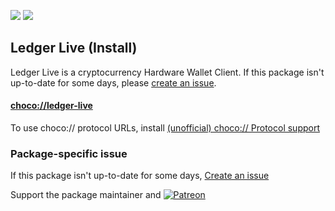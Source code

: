 [![](https://img.shields.io/chocolatey/v/ledger-live?color=green&label=ledger-live)](https://chocolatey.org/packages/ledger-live) [![](https://img.shields.io/chocolatey/dt/ledger-live)](https://chocolatey.org/packages/ledger-live)

## Ledger Live (Install)

Ledger Live is a cryptocurrency Hardware Wallet Client.
	If this package isn't up-to-date for some days, please [create an issue](https://github.com/RalfEs73/chocolatey-packages/issues/new/choose).

#### [choco://ledger-live](choco://ledger-live)
To use choco:// protocol URLs, install [(unofficial) choco:// Protocol support ](https://chocolatey.org/packages/choco-protocol-support)

### Package-specific issue
If this package isn't up-to-date for some days, [Create an issue](https://github.com/tunisiano187/Chocolatey-packages/issues/new/choose)

Support the package maintainer and [![Patreon](https://cdn.jsdelivr.net/gh/tunisiano187/Chocolatey-packages@d15c4e19c709e7148588d4523ffc6dd3cd3c7e5e/icons/patreon.png)](https://www.patreon.com/tunisiano)
